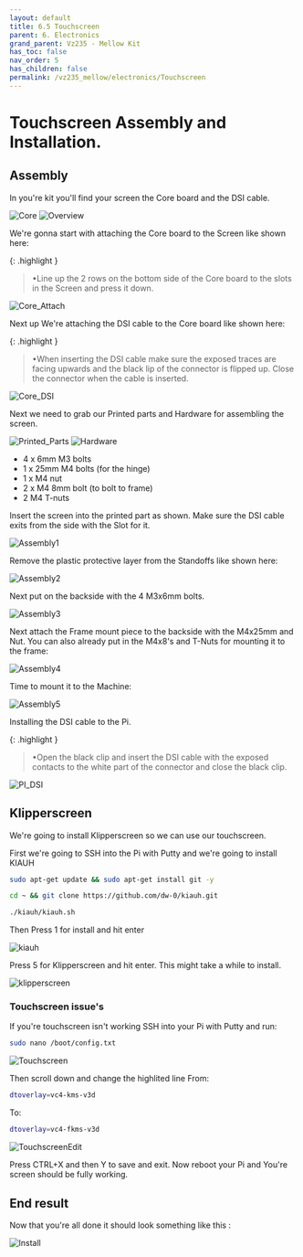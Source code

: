 ```yaml
---
layout: default
title: 6.5 Touchscreen
parent: 6. Electronics
grand_parent: Vz235 - Mellow Kit
has_toc: false
nav_order: 5
has_children: false
permalink: /vz235_mellow/electronics/Touchscreen
---
```

# Touchscreen Assembly and Installation.

## Assembly

In you're kit you'll find your screen the Core board and the DSI cable.

![Core](../../assets/images/manual/vz235_printed/electronics/Firmware/Touchscreen/Core.jpg)
![Overview](../../assets/images/manual/vz235_printed/electronics/Firmware/Touchscreen/Overview.jpg)

We're gonna start with attaching the Core board to the Screen like shown here:

{: .highlight }
> &#8226;Line up the 2 rows on the bottom side of the Core board to the slots in the Screen and press it down.

![Core_Attach](../../assets/images/manual/vz235_printed/electronics/Firmware/Touchscreen/Core_Attach.jpg)



Next up We're attaching the DSI cable to the Core board like shown here: 

{: .highlight }
> &#8226;When inserting the DSI cable make sure the exposed traces are facing upwards and the black lip of the connector is flipped up.
Close the connector when the cable is inserted.

![Core_DSI](../../assets/images/manual/vz235_printed/electronics/Firmware/Touchscreen/Core_DSI.jpg)

Next we need to grab our Printed parts and Hardware for assembling the screen.

![Printed_Parts](../../assets/images/manual/vz235_printed/electronics/Firmware/Touchscreen/Printed_Parts.jpg)
![Hardware](../../assets/images/manual/vz235_printed/electronics/Firmware/Touchscreen/Hardware.jpg)

- 4 x 6mm M3 bolts
- 1 x 25mm M4 bolts (for the hinge)
- 1 x M4 nut
- 2 x M4 8mm bolt (to bolt to frame)
- 2 M4 T-nuts


Insert the screen into the printed part as shown. Make sure the DSI cable exits from the side with the Slot for it.

![Assembly1](../../assets/images/manual/vz235_printed/electronics/Firmware/Touchscreen/Assembly1.jpg)

Remove the plastic protective layer from the Standoffs like shown here:

![Assembly2](../../assets/images/manual/vz235_printed/electronics/Firmware/Touchscreen/Assembly2.jpg)

Next put on the backside with the 4 M3x6mm bolts.

![Assembly3](../../assets/images/manual/vz235_printed/electronics/Firmware/Touchscreen/Assembly3.jpg)

Next attach the Frame mount piece to the backside with the M4x25mm and Nut. You can also already put in the M4x8's and T-Nuts for mounting it to the frame:

![Assembly4](../../assets/images/manual/vz235_printed/electronics/Firmware/Touchscreen/Assembly4.jpg)

Time to mount it to the Machine:

![Assembly5](../../assets/images/manual/vz235_printed/electronics/Firmware/Touchscreen/Assembly5.jpg)

Installing the DSI cable to the Pi.

{: .highlight }
> &#8226;Open the black clip and insert the DSI cable with the exposed contacts to the white part of the connector and close the black clip.

![PI_DSI](../../assets/images/manual/vz235_printed/electronics/Firmware/Touchscreen/Pi_DSI.jpg)


## Klipperscreen

We're going to install Klipperscreen so we can use our touchscreen.

First we're going to SSH into the Pi with Putty and we're going to install KIAUH

```bash
sudo apt-get update && sudo apt-get install git -y
```
```bash
cd ~ && git clone https://github.com/dw-0/kiauh.git
```
```bash
./kiauh/kiauh.sh
```

Then Press 1 for install and hit enter

![kiauh](../../assets/images/manual/vz235_printed/electronics/Firmware/Touchscreen/KIAUH.PNG)

Press 5 for Klipperscreen and hit enter. This might take a while to install.

![klipperscreen](../../assets/images/manual/vz235_printed/electronics/Firmware/Touchscreen/Option5.PNG)

### Touchscreen issue's

If you're touchscreen isn't working SSH into your Pi with Putty and run:

```bash
sudo nano /boot/config.txt
```
![Touchscreen](../../assets/images/manual/vz235_printed/electronics/Firmware/Touchscreen/Touchscreen.PNG)

Then scroll down and change the highlited line From: 
```bash
dtoverlay=vc4-kms-v3d
```

To: 

```bash
dtoverlay=vc4-fkms-v3d
```
![TouchscreenEdit](../../assets/images/manual/vz235_printed/electronics/Firmware/Touchscreen/TouchscreenEdit.PNG)


Press CTRL+X and then Y to save and exit. Now reboot your Pi and You're screen should be fully working.


## End result

Now that you're all done it should look something like this :

![Install](../../assets/images/manual/vz235_printed/electronics/Firmware/Touchscreen/Install.jpg)